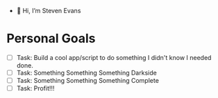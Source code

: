 - 👋 Hi, I’m Steven Evans

# Personal Goals

- [ ] Task:  Build a cool app/script to do something I didn't know I needed done.
- [ ] Task:  Something Something Something Darkside
- [ ] Task:  Something Something Something Complete
- [ ] Task:  Profit!!!
